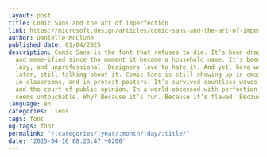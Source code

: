 ```yaml
---
layout: post
title: Comic Sans and the art of imperfection
link: https://microsoft.design/articles/comic-sans-and-the-art-of-imperfection
author: Danielle McClune
published_date: 01/04/2025
description: Comic Sans is the font that refuses to die. It’s been dragged, mocked,
  and meme-ified since the moment it became a household name. It’s been labeled childish,
  lazy, and unprofessional. Designers love to hate it. And yet, here we are, decades
  later, still talking about it. Comic Sans is still showing up in emails, on signs,
  in classrooms, and in protest posters. It’s survived countless waves of design trends
  and the court of public opinion. In a world obsessed with perfection, Comic Sans
  seems untouchable. Why? Because it’s fun. Because it’s flawed. Because it’s human.
language: en
categories: Liens
tags: font
og-tags: font
permalink: "/:categories/:year/:month/:day/:title/"
date: '2025-04-16 08:23:47 +0200'
---
```


